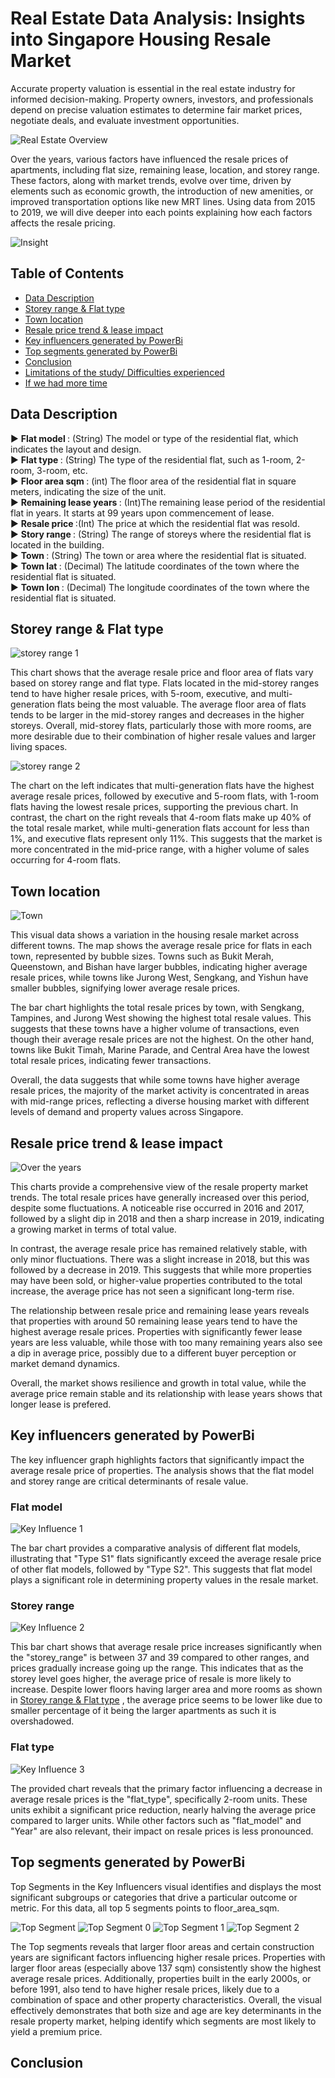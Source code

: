 # Real Estate Data Analysis: Insights into Singapore Housing Resale Market


Accurate property valuation is essential in the real estate industry for informed decision-making. Property owners, investors, and professionals depend on precise valuation estimates to determine fair market prices, negotiate deals, and evaluate investment opportunities.

![Real Estate Overview](https://github.com/user-attachments/assets/28b06b60-dfe9-4b02-8f33-add59b4b2029)


Over the years, various factors have influenced the resale prices of apartments, including flat size, remaining lease, location, and storey range. These factors, along with market trends, evolve over time, driven by elements such as economic growth, the introduction of new amenities, or improved transportation options like new MRT lines. Using data from 2015 to 2019, we will dive deeper into each points explaining how each factors affects the resale pricing.

![Insight](https://github.com/user-attachments/assets/3dc2b6ac-17cb-4117-9681-ec235e7beac0)

## Table of Contents
- [Data Description](#data-description)
- [Storey range & Flat type](#storey-range-&-flat-type)
- [Town location](#town-location)
- [Resale price trend & lease impact](#Resale-price-trend-&-lease-impact)
- [Key influencers generated by PowerBi](#Key-influencers-generated-by-PowerBi)
- [Top segments generated by PowerBi](#Top-segments-generated-by-PowerBi)
- [Conclusion](#Conclusion)
- [Limitations of the study/ Difficulties experienced](#Limitations)
- [If we had more time](#more_time)

## <a name = "data-description"></a>Data Description 
► <b>Flat model </b>: (String) The model or type of the residential flat, which indicates the layout and design. <br>
► <b>Flat type </b>: (String) The type of the residential flat, such as 1-room, 2-room, 3-room, etc. <br>
► <b>Floor area sqm </b>: (int) The floor area of the residential flat in square meters, indicating the size of the unit. <br>
► <b>Remaining lease years </b>: (Int)The remaining lease period of the residential flat in years. It starts at 99 years upon commencement of lease. <br>
► <b>Resale price  </b>:(Int) The price at which the residential flat was resold. <br>
► <b>Story range </b>: (String) The range of storeys where the residential flat is located in the building. <br>
► <b>Town </b>: (String) The town or area where the residential flat is situated. <br>
► <b>Town lat </b>: (Decimal) The latitude coordinates of the town where the residential flat is situated. <br>
► <b>Town lon </b>: (Decimal) The longitude coordinates of the town where the residential flat is situated. <br>

## <a name ="storey-range-&-flat-type"></a>Storey range & Flat type 

![storey range 1](https://github.com/user-attachments/assets/d5d8f88e-56af-491a-9ef7-3220b20ba80d)

This chart shows that the average resale price and floor area of flats vary based on storey range and flat type. Flats located in the mid-storey ranges tend to have higher resale prices, with 5-room, executive, and multi-generation flats being the most valuable. The average floor area of flats tends to be larger in the mid-storey ranges and decreases in the higher storeys. Overall, mid-storey flats, particularly those with more rooms, are more desirable due to their combination of higher resale values and larger living spaces.

![storey range 2](https://github.com/user-attachments/assets/93ceb1e9-b407-4a03-963f-b8dcaab90015)

The chart on the left indicates that multi-generation flats have the highest average resale prices, followed by executive and 5-room flats, with 1-room flats having the lowest resale prices, supporting the previous chart. In contrast, the chart on the right reveals that 4-room flats make up 40% of the total resale market, while multi-generation flats account for less than 1%, and executive flats represent only 11%. This suggests that the market is more concentrated in the mid-price range, with a higher volume of sales occurring for 4-room flats.

## <a name ="town-location"></a>Town location 

![Town](https://github.com/user-attachments/assets/d56b1b38-407c-437f-b393-6d5ac649d01e)

This visual data shows a variation in the housing resale market across different towns. The map shows the average resale price for flats in each town, represented by bubble sizes. Towns such as Bukit Merah, Queenstown, and Bishan have larger bubbles, indicating higher average resale prices, while towns like Jurong West, Sengkang, and Yishun have smaller bubbles, signifying lower average resale prices.

The bar chart highlights the total resale prices by town, with Sengkang, Tampines, and Jurong West showing the highest total resale values. This suggests that these towns have a higher volume of transactions, even though their average resale prices are not the highest. On the other hand, towns like Bukit Timah, Marine Parade, and Central Area have the lowest total resale prices, indicating fewer transactions. 

Overall, the data suggests that while some towns have higher average resale prices, the majority of the market activity is concentrated in areas with mid-range prices, reflecting a diverse housing market with different levels of demand and property values across Singapore.

## <a name ="Resale-price-trend-&-lease-impact"></a>Resale price trend & lease impact 

![Over the years](https://github.com/user-attachments/assets/1046f006-2f09-469a-9c48-10e35e010a82)

This charts provide a comprehensive view of the resale property market trends. The total resale prices have generally increased over this period, despite some fluctuations. A noticeable rise occurred in 2016 and 2017, followed by a slight dip in 2018 and then a sharp increase in 2019, indicating a growing market in terms of total value.

In contrast, the average resale price has remained relatively stable, with only minor fluctuations. There was a slight increase in 2018, but this was followed by a decrease in 2019. This suggests that while more properties may have been sold, or higher-value properties contributed to the total increase, the average price has not seen a significant long-term rise.

The relationship between resale price and remaining lease years reveals that properties with around 50 remaining lease years tend to have the highest average resale prices. Properties with significantly fewer lease years are less valuable, while those with too many remaining years also see a dip in average price, possibly due to a different buyer perception or market demand dynamics. 

Overall, the market shows resilience and growth in total value, while the average price remain stable and its relationship with lease years shows that longer lease is prefered.

## <a name ="Key-influencers-generated-by-PowerBi"></a>Key influencers generated by PowerBi

The key influencer graph highlights factors that significantly impact the average resale price of properties. The analysis shows that the flat model and storey range are critical determinants of resale value. 

### Flat model

![Key Influence 1](https://github.com/user-attachments/assets/be277753-0af2-4a6c-af2e-4d305dad40a4)

The bar chart provides a comparative analysis of different flat models, illustrating that "Type S1" flats significantly exceed the average resale price of other flat models, followed by "Type S2". This suggests that flat model plays a significant role in determining property values in the resale market.

### Storey range

![Key Influence 2](https://github.com/user-attachments/assets/325170c0-aa2b-4a9b-bed5-38b51f8e55a6)

This bar chart shows that average resale price increases significantly when the "storey_range" is between 37 and 39 compared to other ranges, and prices gradually increase going up the range. This indicates that as the storey level goes higher, the average price of resale is more likely to increase. Despite lower floors having larger area and more rooms as shown in [Storey range & Flat type](#storey-range-&-flat-type) , the average price seems to be lower like due to smaller percentage of it being the larger apartments as such it is overshadowed.

### Flat type

![Key Influence 3](https://github.com/user-attachments/assets/4535af0c-bc8e-4a0e-9ae2-4b74322afeb5)

The provided chart reveals that the primary factor influencing a decrease in average resale prices is the "flat_type", specifically 2-room units. These units exhibit a significant price reduction, nearly halving the average price compared to larger units. While other factors such as "flat_model" and "Year" are also relevant, their impact on resale prices is less pronounced.

## <a name ="Top-segments-generated-by-PowerBi"></a>Top segments generated by PowerBi

Top Segments in the Key Influencers visual identifies and displays the most significant subgroups or categories that drive a particular outcome or metric. For this data, all top 5 segments points to floor_area_sqm. 

![Top Segment](https://github.com/user-attachments/assets/296747e2-b6dd-454e-aaab-a427b6e738f4)
![Top Segment 0](https://github.com/user-attachments/assets/76c19021-7387-431b-816f-dff207a9f04c)
![Top Segment 1](https://github.com/user-attachments/assets/8fa1da23-20cc-49a0-9309-49e91e90ac32)
![Top Segment 2](https://github.com/user-attachments/assets/575a3d4d-9078-4d05-9aed-581c035dacc5)

The Top segments reveals that larger floor areas and certain construction years are significant factors influencing higher resale prices. Properties with larger floor areas (especially above 137 sqm) consistently show the highest average resale prices. Additionally, properties built in the early 2000s, or before 1991, also tend to have higher resale prices, likely due to a combination of space and other property characteristics. Overall, the visual effectively demonstrates that both size and age are key determinants in the resale property market, helping identify which segments are most likely to yield a premium price.

## <a name ="Conclusion"></a>Conclusion











